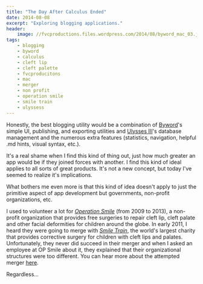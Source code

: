 ```yaml
---
title: "The Day After Calculus Ended"
date: 2014-08-08
excerpt: "Exploring blogging applications."
header:
    image: //fvcproductions.files.wordpress.com/2014/08/byword_mac_03.jpg
tags:
    - blogging
    - byword
    - calculus
    - cleft lip
    - cleft palette
    - fvcproducitons
    - mac
    - merger
    - non profit
    - operation smile
    - smile train
    - ulyssess
---
```


Honestly, the best blogging utility would be a combination of
[Byword](//bywordapp.com "Byword")'s simple UI, publishing, and
exporting utilities and [Ulysses III](//ulyssesapp.com "Ulysses")'s
database management and the numerous extra features (statistics,
navigation, helpful .md hints, visual syntax, etc.).

It's a real shame when I find this kind of thing out, just how much
greater an app would be if they joined forces with another. I find this
kind of ideal applies to all sorts of great products. It's not a new
concept, but today I've seemed to realize it's implications.

What bothers me even more is that this kind of idea doesn't apply to
just the primitive aspect of app development but governments, non-profit
organizations, etc.

I used to volunteer a lot for *[Operation
Smile](//www.operationsmile.org "Operation Smile")* (from 2009 to
2013), a non-profit organization that provides free surgeries to repair
cleft lip, cleft palate and other facial deformities for children around
the globe. In early 2011, I heard they were going to merge with *[Smile
Train](//www.smiletrain.org "Smile Train")*, the world's largest
charity that provides corrective surgery for children with cleft lips
and palates. Unfortunately, they never did succeed in their merger and
when I asked an employee at OP Smile about it, they explained that their
organizational structures were too different. You can hear more about
the attempted merger
[here](//www.nytimes.com/2011/02/24/business/24smile.html?pagewanted=all "Merger").

Regardless…
